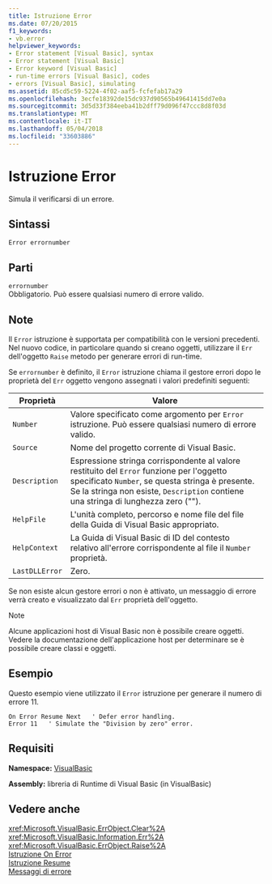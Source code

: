 ```yaml
---
title: Istruzione Error
ms.date: 07/20/2015
f1_keywords:
- vb.error
helpviewer_keywords:
- Error statement [Visual Basic], syntax
- Error statement [Visual Basic]
- Error keyword [Visual Basic]
- run-time errors [Visual Basic], codes
- errors [Visual Basic], simulating
ms.assetid: 85cd5c59-5224-4f02-aaf5-fcfefab17a29
ms.openlocfilehash: 3ecfe18392de15dc937d90565b49641415dd7e0a
ms.sourcegitcommit: 3d5d33f384eeba41b2dff79d096f47ccc8d8f03d
ms.translationtype: MT
ms.contentlocale: it-IT
ms.lasthandoff: 05/04/2018
ms.locfileid: "33603886"
---
```

# <a name="error-statement"></a>Istruzione Error
Simula il verificarsi di un errore.  
  
## <a name="syntax"></a>Sintassi  
  
```  
Error errornumber  
```  
  
## <a name="parts"></a>Parti  
 `errornumber`  
 Obbligatorio. Può essere qualsiasi numero di errore valido.  
  
## <a name="remarks"></a>Note  
 Il `Error` istruzione è supportata per compatibilità con le versioni precedenti. Nel nuovo codice, in particolare quando si creano oggetti, utilizzare il `Err` dell'oggetto `Raise` metodo per generare errori di run-time.  
  
 Se `errornumber` è definito, il `Error` istruzione chiama il gestore errori dopo le proprietà del `Err` oggetto vengono assegnati i valori predefiniti seguenti:  
  
|Proprietà|Valore|  
|--------------|-----------|  
|`Number`|Valore specificato come argomento per `Error` istruzione. Può essere qualsiasi numero di errore valido.|  
|`Source`|Nome del progetto corrente di Visual Basic.|  
|`Description`|Espressione stringa corrispondente al valore restituito del `Error` funzione per l'oggetto specificato `Number`, se questa stringa è presente. Se la stringa non esiste, `Description` contiene una stringa di lunghezza zero ("").|  
|`HelpFile`|L'unità completo, percorso e nome file del file della Guida di Visual Basic appropriato.|  
|`HelpContext`|La Guida di Visual Basic di ID del contesto relativo all'errore corrispondente al file il `Number` proprietà.|  
|`LastDLLError`|Zero.|  
  
 Se non esiste alcun gestore errori o non è attivato, un messaggio di errore verrà creato e visualizzato dal `Err` proprietà dell'oggetto.  
  
> [!NOTE]
>  Alcune applicazioni host di Visual Basic non è possibile creare oggetti. Vedere la documentazione dell'applicazione host per determinare se è possibile creare classi e oggetti.  
  
## <a name="example"></a>Esempio  
 Questo esempio viene utilizzato il `Error` istruzione per generare il numero di errore 11.  
  
```  
On Error Resume Next   ' Defer error handling.  
Error 11   ' Simulate the "Division by zero" error.  
```  
  
## <a name="requirements"></a>Requisiti  
 **Namespace:** [VisualBasic](../../../visual-basic/language-reference/runtime-library-members.md)  
  
 **Assembly:** libreria di Runtime di Visual Basic (in VisualBasic)  
  
## <a name="see-also"></a>Vedere anche  
 <xref:Microsoft.VisualBasic.ErrObject.Clear%2A>  
 <xref:Microsoft.VisualBasic.Information.Err%2A>  
 <xref:Microsoft.VisualBasic.ErrObject.Raise%2A>  
 [Istruzione On Error](../../../visual-basic/language-reference/statements/on-error-statement.md)  
 [Istruzione Resume](../../../visual-basic/language-reference/statements/resume-statement.md)  
 [Messaggi di errore](../../../visual-basic/language-reference/error-messages/index.md)
